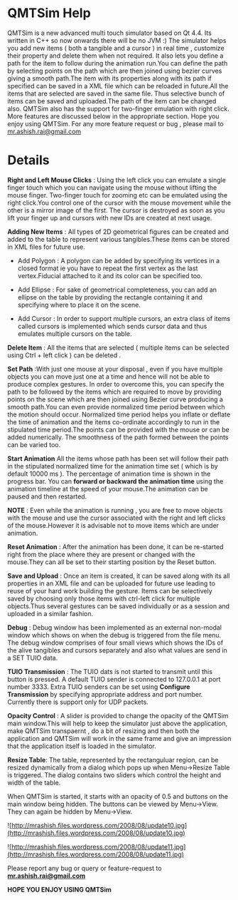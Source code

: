 # QMTSim Help #

QMTSim is a new advanced multi touch simulator based on Qt 4.4. Its written in C++ so now onwards there will be no JVM :)
The simulator helps you add new items ( both a tangible and a cursor ) in real time , customize their property and delete them when not required.
It also lets you define a path for the item to follow during the animation run.You can define the path by selecting points on the path  which are then joined using bezier curves giving a smooth path.The item with its properties along with its path if specified can be saved in a XML file which can be reloaded in future.All the items that are selected are saved in the same file. Thus selective bunch of items can be saved and uploaded.The path of the item can be changed also.
QMTSim also has the support for two-finger emulation with right click.
More features are discussed below in the appropriate section.
Hope you enjoy using QMTSim. For any more feature request or bug , please mail to mr.ashish.rai@gmail.com


# Details #

**Right and Left Mouse Clicks** : Using the left click you can emulate a single finger touch which you can navigate using the mouse without lifting the mouse finger. Two-finger touch for zooming etc can be emulated using the right click.You control one of the cursor with the mouse movement while the other is a mirror image of the first. The cursor is destroyed as soon as you lift your finger up and cursors with new IDs are created at next usage.

**Adding New Items**
: All types of 2D geometrical figures can be created and added to the table to represent various tangibles.These items can be stored in XML files for future use.

  * Add Polygon : A polygon can be added by specifying its vertices in a closed format ie you have to repeat the first vertex as the last vertex.Fiducial attached to it and its color can be specified too.

  * Add Ellipse : For sake of geometrical completeness, you can add an ellipse on the table by providing the rectangle containing it and specifying where to place it on the scene.

  * Add Cursor  : In order to support multiple cursors, an extra class of items called cursors is implemented which sends cursor data and thus emulates multiple cursors on the table.

**Delete Item** : All the items that are selected ( multiple items can be selected using Ctrl + left click ) can be deleted .

**Set Path** :With just one mouse at your disposal , even if you have multiple objects you can move just one at a time and hence will not be able to produce complex gestures. In order to overcome this, you can specify the path to be followed by the items which are required to move by providing points on the scene which are then joined using Bezier curve producing a smooth path.You can even provide normalized time period between which the motion should occur. Normalized time period helps you inflate or deflate the time of animation and the items co-ordinate accordingly to run in the stipulated time period.The points can be provided with the mouse or can be added numerically. The smoothness of the path formed between the points can be varied too.

**Start Animation** All the items whose path has been set will follow their path in the stipulated normalized time for the animation time set ( which is by default 10000 ms ).
The percentage of animation time is shown in the progress bar. You can **forward or backward  the animation time** using the animation timeline at the speed of your mouse.The animation can be paused and then restarted.

**NOTE** : Even while the animation is running , you are free to move objects with the mouse and use the cursor associated with the right and left clicks of the mouse.However it is advisable not to move items which are under animation.

**Reset Animation** : After the animation has been done, it can be re-started right from the place where they are present or changed with the mouse.They can all be set to their starting position by the Reset button.

**Save and Upload** : Once an item is created, it can be saved along with its all properties in an XML file and can be uploaded for future use leading to reuse of your hard work building the gesture. Items can be selectively saved by choosing only those items with ctrl-left click for multiple objects.Thus several gestures can be saved individually or as a session and uploaded in a similar fashion.

**Debug** : Debug window has been implemented as an external non-modal window which shows on when the debug is triggered from the file menu. The debug window comprises of four small views which shows the IDs of the alive tangibles and cursors separately and also what values are send in a SET TUIO data.

**TUIO Transmission** : The TUIO dats is not started to transmit until this button is pressed. A default TUIO sender is connected to 127.0.0.1 at port number 3333. Extra TUIO senders can be set using **Configure Transmission** by specifying appropriate address and port number. Currently there is support only for UDP packets.

**Opacity Control** :  A slider is provided to change the opacity of the QMTSim main window.This will help to keep the simulator just above the application, make QMTSim transpaernt , do a bit of resizing and then both the application and QMTSim will work in the same frame and give an impression that the application itself is loaded in the simulator.

**Resize Table**: The table, represented by the rectanguluar region, can be resized dynamically from a dialog which pops up when Menu->Resize Table is triggered. The dialog contains two sliders which control the height and width of the table.

When QMTSim is started, it starts with an opacity of 0.5 and buttons on the main window being hidden. The buttons can be viewed by Menu->View. They can again be hidden by Menu->View.

![http://mrashish.files.wordpress.com/2008/08/update10.jpg](http://mrashish.files.wordpress.com/2008/08/update10.jpg)


![http://mrashish.files.wordpress.com/2008/08/update11.jpg](http://mrashish.files.wordpress.com/2008/08/update11.jpg)

Please report any bug or query or feature-request to **mr.ashish.rai@gmail.com**

**HOPE YOU ENJOY USING QMTSim**